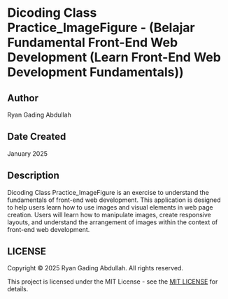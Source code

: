 # Dicoding Class Practice_ImageFigure - (Belajar Fundamental Front-End Web Development (Learn Front-End Web Development Fundamentals))

## Author

Ryan Gading Abdullah

## Date Created

January 2025

## Description

Dicoding Class Practice_ImageFigure is an exercise to understand the fundamentals of front-end web development. This application is designed to help users learn how to use images and visual elements in web page creation. Users will learn how to manipulate images, create responsive layouts, and understand the arrangement of images within the context of front-end web development.

## LICENSE

Copyright &copy; 2025 Ryan Gading Abdullah. All rights reserved.

This project is licensed under the MIT License - see the [MIT LICENSE](LICENSE) for details.
